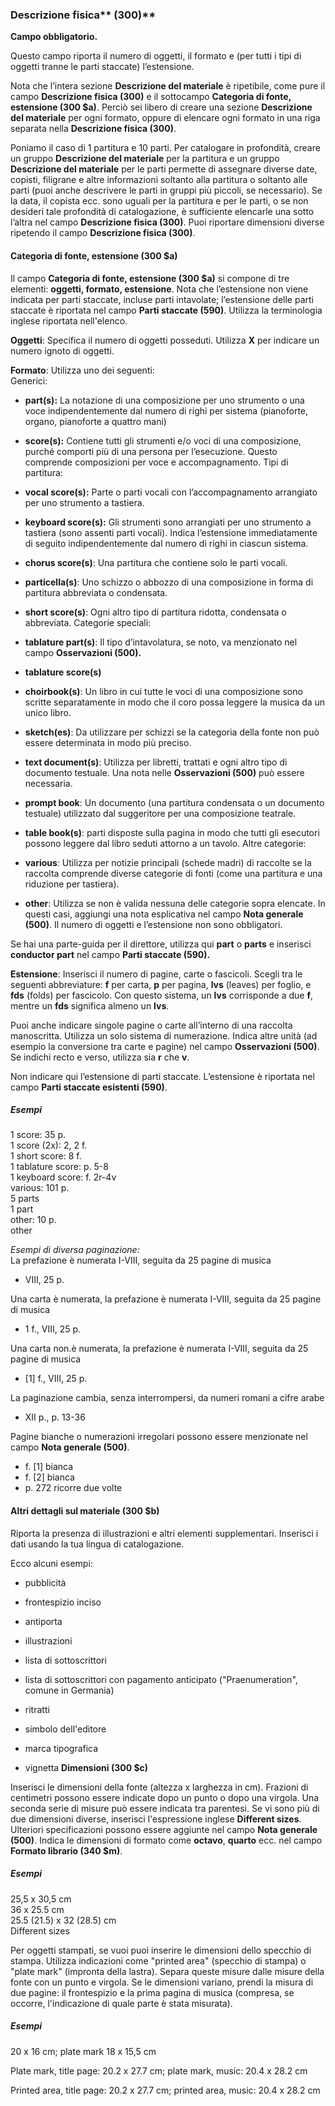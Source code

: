 ### Descrizione fisica** (300)**
**Campo obbligatorio.**

Questo campo riporta il numero di oggetti, il formato e (per tutti i tipi di oggetti tranne le parti staccate) l’estensione.

Nota che l’intera sezione **Descrizione del materiale** è ripetibile, come pure il campo **Descrizione fisica (300)** e il sottocampo **Categoria di fonte, estensione (300 $a)**. Perciò sei libero di creare una sezione **Descrizione del materiale** per ogni formato, oppure di elencare ogni formato in una riga separata nella **Descrizione fisica (300)**.

Poniamo il caso di 1 partitura e 10 parti. Per catalogare in profondità, creare un gruppo  **Descrizione del materiale** per la partitura e un gruppo  **Descrizione del materiale** per le parti permette di assegnare diverse date, copisti, filigrane e altre informazioni soltanto alla partitura o soltanto alle parti (puoi anche descrivere le parti in gruppi più piccoli, se necessario). Se la data, il copista ecc. sono uguali per la partitura e per le parti, o se non desideri tale profondità di catalogazione, è sufficiente elencarle una sotto l’altra nel campo  **Descrizione fisica (300)**. Puoi riportare dimensioni diverse ripetendo il campo **Descrizione fisica (300)**.   


#### Categoria di fonte, estensione (300 $a)

Il campo **Categoria di fonte, estensione (300 $a)** si compone di tre elementi: **oggetti, formato, estensione**. Nota che l’estensione non viene indicata per parti staccate, incluse parti intavolate; l’estensione delle parti staccate è riportata nel campo **Parti staccate (590)**. Utilizza la terminologia inglese riportata nell'elenco.

**Oggetti**: Specifica il numero di oggetti posseduti. Utilizza **X** per indicare un numero ignoto di oggetti.

**Formato**: Utilizza uno dei seguenti:  
Generici:

- **part(s):** La notazione di una composizione per uno strumento o una voce indipendentemente dal numero di righi per sistema (pianoforte, organo, pianoforte a quattro mani)
- **score(s):** Contiene tutti gli strumenti e/o voci di una composizione, purché comporti più di una persona per l’esecuzione. Questo comprende composizioni per voce e accompagnamento.
Tipi di partitura:  

- **vocal score(s):** Parte o parti vocali con l’accompagnamento arrangiato per uno strumento a tastiera.  
- **keyboard score(s):** Gli strumenti sono arrangiati per uno strumento a tastiera (sono assenti parti vocali). Indica l’estensione immediatamente di seguito indipendentemente dal numero di righi in ciascun sistema.  
- **chorus score(s)**: Una partitura che contiene solo le parti vocali.
- **particella(s)**: Uno schizzo o abbozzo di una composizione in forma di partitura abbreviata o condensata.  
- **short score(s)**: Ogni altro tipo di partitura ridotta, condensata o abbreviata.
Categorie speciali:  

- **tablature part(s)**: Il tipo d’intavolatura, se noto, va menzionato nel campo **Osservazioni (500).**  
- **tablature score(s)**
- **choirbook(s)**: Un libro in cui tutte le voci di una composizione sono scritte separatamente in modo che il coro possa leggere la musica da un unico libro.
- **sketch(es)**: Da utilizzare per schizzi se la categoria della fonte non può essere determinata in modo più preciso.  
- **text document(s)**: Utilizza per libretti, trattati e ogni altro tipo di documento testuale. Una nota nelle **Osservazioni (500)** può essere necessaria.  
- **prompt book**: Un documento (una partitura condensata o un documento testuale) utilizzato dal suggeritore per una composizione teatrale.  
- **table book(s)**: parti disposte sulla pagina in modo che tutti gli esecutori possono leggere dal libro seduti attorno a un tavolo.
Altre categorie:  

- **various**: Utilizza per notizie principali (schede madri) di raccolte se la raccolta comprende diverse categorie di fonti (come una partitura e una riduzione per tastiera).
- **other**: Utilizza se non è valida nessuna delle categorie sopra elencate. In questi casi, aggiungi una nota esplicativa nel campo **Nota generale (500)**. Il numero di oggetti e l’estensione non sono obbligatori.  

Se hai una parte-guida per il direttore, utilizza qui  **part**  o  **parts**  e inserisci  **conductor part**  nel campo  **Parti staccate (590).**

**Estensione**: Inserisci il numero di pagine, carte o fascicoli. Scegli tra le seguenti abbreviature: **f** per carta, **p** per pagina, **lvs** (leaves) per foglio, e **fds** (folds) per fascicolo. Con questo sistema, un **lvs** corrisponde a due **f**, mentre un **fds** significa almeno un **lvs**.

Puoi anche indicare singole pagine o carte all’interno di una raccolta manoscritta. Utilizza un solo sistema di numerazione. Indica altre unità (ad esempio la conversione tra carte e pagine) nel campo **Osservazioni (500)**. Se indichi recto e verso, utilizza sia **r** che **v**.

Non indicare qui l’estensione di parti staccate. L’estensione è riportata nel campo **Parti staccate esistenti (590)**.

##### Esempi  
1 score: 35 p.  
1 score (2x): 2, 2 f.  
1 short score: 8 f.  
1 tablature score: p. 5-8  
1 keyboard score: f. 2r-4v  
various: 101 p.  
5 parts  
1 part  
other: 10 p.  
other

_Esempi di diversa paginazione:_  
La prefazione è numerata I-VIII, seguita da 25 pagine di musica

- VIII, 25 p.

Una carta è numerata, la prefazione è numerata I-VIII, seguita da 25 pagine di musica

- 1 f., VIII, 25 p.

Una carta non.è numerata, la prefazione è numerata I-VIII, seguita da 25 pagine di musica

- [1] f., VIII, 25 p.

La paginazione cambia, senza interrompersi, da numeri romani a cifre arabe

- XII p., p. 13-36



Pagine bianche o numerazioni irregolari possono essere menzionate nel campo **Nota generale (500)**.

- f. [1] bianca
- f. [2] bianca
- p. 272 ricorre due volte

#### Altri dettagli sul materiale (300 $b)

Riporta la presenza di illustrazioni e altri elementi supplementari. Inserisci i dati usando la tua lingua di catalogazione.

Ecco alcuni esempi:

- pubblicità

- frontespizio inciso

- antiporta

- illustrazioni

- lista di sottoscrittori

- lista di sottoscrittori con pagamento anticipato ("Praenumeration", comune in Germania)

- ritratti

- simbolo dell'editore

- marca tipografica

- vignetta
**Dimensioni (300 $c)**

Inserisci le dimensioni della fonte (altezza x larghezza in cm). Frazioni di centimetri possono essere indicate dopo un punto o dopo una virgola. Una seconda serie di misure può essere indicata tra parentesi. Se vi sono più di due dimensioni diverse, inserisci l'espressione inglese  **Different sizes**. Ulteriori specificazioni possono essere aggiunte nel campo **Nota generale (500)**. Indica le dimensioni di formato come **octavo**, **quarto** ecc. nel campo **Formato librario (340 $m)**.

##### Esempi

25,5 x 30,5 cm  
36 x 25.5 cm  
25.5 (21.5) x 32 (28.5) cm  
Different sizes

Per oggetti stampati, se vuoi puoi inserire le dimensioni dello specchio di stampa. Utilizza indicazioni come "printed area" (specchio di stampa) o "plate mark" (impronta della lastra). Separa queste misure dalle misure della fonte con un punto e virgola. Se le dimensioni variano, prendi la misura di due pagine: il frontespizio e la prima pagina di musica (compresa, se occorre, l'indicazione di quale parte è stata misurata).



##### Esempi  
20 x 16 cm; plate mark 18 x 15,5 cm

Plate mark, title page: 20.2 x 27.7 cm; plate mark, music: 20.4 x 28.2 cm

Printed area, title page: 20.2 x 27.7 cm; printed area, music: 20.4 x 28.2 cm
